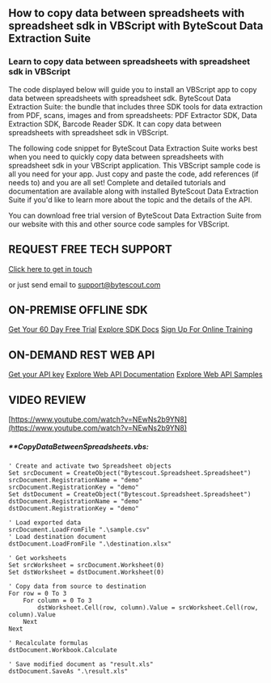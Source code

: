 ## How to copy data between spreadsheets with spreadsheet sdk in VBScript with ByteScout Data Extraction Suite

### Learn to copy data between spreadsheets with spreadsheet sdk in VBScript

The code displayed below will guide you to install an VBScript app to copy data between spreadsheets with spreadsheet sdk. ByteScout Data Extraction Suite: the bundle that includes three SDK tools for data extraction from PDF, scans, images and from spreadsheets: PDF Extractor SDK, Data Extraction SDK, Barcode Reader SDK. It can copy data between spreadsheets with spreadsheet sdk in VBScript.

The following code snippet for ByteScout Data Extraction Suite works best when you need to quickly copy data between spreadsheets with spreadsheet sdk in your VBScript application. This VBScript sample code is all you need for your app. Just copy and paste the code, add references (if needs to) and you are all set! Complete and detailed tutorials and documentation are available along with installed ByteScout Data Extraction Suite if you'd like to learn more about the topic and the details of the API.

You can download free trial version of ByteScout Data Extraction Suite from our website with this and other source code samples for VBScript.

## REQUEST FREE TECH SUPPORT

[Click here to get in touch](https://bytescout.zendesk.com/hc/en-us/requests/new?subject=ByteScout%20Data%20Extraction%20Suite%20Question)

or just send email to [support@bytescout.com](mailto:support@bytescout.com?subject=ByteScout%20Data%20Extraction%20Suite%20Question) 

## ON-PREMISE OFFLINE SDK 

[Get Your 60 Day Free Trial](https://bytescout.com/download/web-installer?utm_source=github-readme)
[Explore SDK Docs](https://bytescout.com/documentation/index.html?utm_source=github-readme)
[Sign Up For Online Training](https://academy.bytescout.com/)


## ON-DEMAND REST WEB API

[Get your API key](https://pdf.co/documentation/api?utm_source=github-readme)
[Explore Web API Documentation](https://pdf.co/documentation/api?utm_source=github-readme)
[Explore Web API Samples](https://github.com/bytescout/ByteScout-SDK-SourceCode/tree/master/PDF.co%20Web%20API)

## VIDEO REVIEW

[https://www.youtube.com/watch?v=NEwNs2b9YN8](https://www.youtube.com/watch?v=NEwNs2b9YN8)




<!-- code block begin -->

##### ****CopyDataBetweenSpreadsheets.vbs:**
    
```
' Create and activate two Spreadsheet objects
Set srcDocument = CreateObject("Bytescout.Spreadsheet.Spreadsheet")
srcDocument.RegistrationName = "demo"
srcDocument.RegistrationKey = "demo"
Set dstDocument = CreateObject("Bytescout.Spreadsheet.Spreadsheet")
dstDocument.RegistrationName = "demo"
dstDocument.RegistrationKey = "demo"

' Load exported data
srcDocument.LoadFromFile ".\sample.csv"
' Load destination document
dstDocument.LoadFromFile ".\destination.xlsx"

' Get worksheets
Set srcWorksheet = srcDocument.Worksheet(0)
Set dstWorksheet = dstDocument.Worksheet(0)

' Copy data from source to destination
For row = 0 To 3
    For column = 0 To 3
        dstWorksheet.Cell(row, column).Value = srcWorksheet.Cell(row, column).Value
    Next
Next

' Recalculate formulas
dstDocument.Workbook.Calculate

' Save modified document as "result.xls"
dstDocument.SaveAs ".\result.xls"


```

<!-- code block end -->